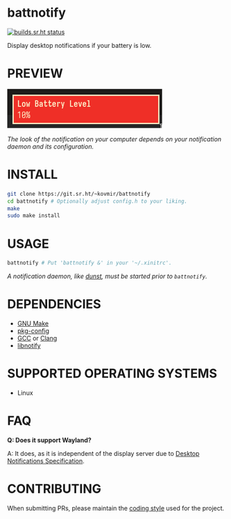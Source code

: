 # battnotify

[![builds.sr.ht status](https://builds.sr.ht/~kovmir/battnotify/commits/master/.build.yml.svg)](https://builds.sr.ht/~kovmir/battnotify/commits/master/.build.yml?)

Display desktop notifications if your battery is low.

# PREVIEW

![screenshot](screenshot.png)

*The look of the notification on your computer depends on your notification
daemon and its configuration.*

# INSTALL

```bash
git clone https://git.sr.ht/~kovmir/battnotify
cd battnotify # Optionally adjust config.h to your liking.
make
sudo make install
```

# USAGE

```bash
battnotify # Put 'battnotify &' in your '~/.xinitrc'.
```

*A notification daemon, like [dunst][1], must be started prior to `battnotify`.*

# DEPENDENCIES

* [GNU Make][5]
* [pkg-config][4]
* [GCC][6] or [Clang][7]
* [libnotify][3]

# SUPPORTED OPERATING SYSTEMS

* Linux

# FAQ

**Q: Does it support Wayland?**

A: It does, as it is independent of the display server due to [Desktop
Notifications Specification][8].

# CONTRIBUTING

When submitting PRs, please maintain the [coding style][2] used for the project.

[1]: https://dunst-project.org/
[2]: https://suckless.org/coding_style/
[3]: https://gitlab.gnome.org/GNOME/libnotify
[4]: https://gitlab.freedesktop.org/pkg-config/pkg-config
[5]: https://www.gnu.org/software/make/
[6]: https://gcc.gnu.org/
[7]: https://clang.llvm.org/
[8]: https://specifications.freedesktop.org/notification-spec/notification-spec-latest.html
